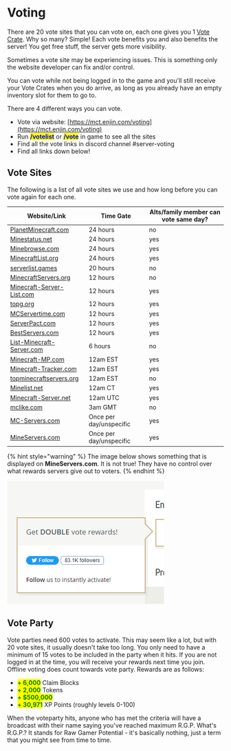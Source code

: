 # Voting

There are 20 vote sites that you can vote on, each one gives you 1 [Vote Crate](../economy/crates/vote-crate/). Why so many? Simple! Each vote benefits you and also benefits the server! You get free stuff, the server gets more visibility.

Sometimes a vote site may be experiencing issues. This is something only the website developer can fix and/or control.

You can vote while not being logged in to the game and you'll still receive your Vote Crates when you do arrive, as long as you already have an empty inventory slot for them to go to.

There are 4 different ways you can vote.

* Vote via website: [https://mct.enjin.com/voting](https://mct.enjin.com/voting)
* Run <mark style="color:blue;">**/votelist**</mark> or <mark style="color:blue;">**/vote**</mark> in game to see all the sites
* Find all the vote links in discord channel #server-voting
* Find all links down below!

## Vote Sites

The following is a list of all vote sites we use and how long before you can vote again for each one.

| Website/Link                                                                             | Time Gate               | Alts/family member can vote same day? |
| ---------------------------------------------------------------------------------------- | ----------------------- | ------------------------------------- |
| [PlanetMinecraft.com](https://www.planetminecraft.com/server/mctantrum/vote/)            | 24 hours                | no                                    |
| [Minestatus.net](https://minestatus.net/server/vote/mct.tantrum.org)                     | 24 hours                | yes                                   |
| [Minebrowse.com](https://minebrowse.com/server/2481)                                     | 24 hours                | yes                                   |
| [MinecraftList.org](https://minecraftlist.org/vote/24598)                                | 24 hours                | yes                                   |
| [serverlist.games](https://serverlist.games/vote/5099)                                   | 20 hours                | no                                    |
| [MinecraftServers.org](https://minecraftservers.org/vote/608489)                         | 12 hours                | no                                    |
| [Minecraft-Server-List.com](https://minecraft-server-list.com/server/474392/vote/)       | 12 hours                | yes                                   |
| [topg.org](https://topg.org/minecraft-servers/server-625558)                             | 12 hours                | yes                                   |
| [MCServertime.com](https://mcservertime.com/server-mctantrum.590/vote)                   | 12 hours                | yes                                   |
| [ServerPact.com](https://www.serverpact.com/vote-46405)                                  | 12 hours                | yes                                   |
| [BestServers.com](https://bestservers.com/server/1222/vote)                              | 12 hours                | yes                                   |
| [List-Minecraft-Server.com](https://list-minecraft-server.com/server-mctantrum.757/vote) | 6 hours                 | no                                    |
| [Minecraft-MP.com](https://minecraft-mp.com/server/281008/vote/)                         | 12am EST                | yes                                   |
| [Minecraft-Tracker.com](https://minecraft-tracker.com/server/6691/vote/)                 | 12am EST                | yes                                   |
| [topminecraftservers.org](https://topminecraftservers.org/server/25402)                  | 12am EST                | no                                    |
| [Minelist.net](https://minelist.net/vote/3762)                                           | 12am CT                 | yes                                   |
| [Minecraft-Server.net](https://minecraft-server.net/vote/B\_White/)                      | 12am UTC                | yes                                   |
| [mclike.com](https://mclike.com/vote-191037)                                             | 3am GMT                 | no                                    |
| [MC-Servers.com](https://mc-servers.com/mcvote/4884/)                                    | Once per day/unspecific | yes                                   |
| [MineServers.com](https://mineservers.com/server/dr86PAcQ/vote)                          | Once per day/unspecific | yes                                   |

{% hint style="warning" %}
The image below shows something that is displayed on **MineServers.com**. It is not true! They have no control over what rewards servers give out to voters.
{% endhint %}

![](../.gitbook/assets/mineservers.png)

## Vote Party

Vote parties need 600 votes to activate. This may seem like a lot, but with 20 vote sites, it usually doesn't take too long. You only need to have a minimum of 15 votes to be included in the party when it hits. If you are not logged in at the time, you will receive your rewards next time you join. Offline voting does count towards vote party. Rewards are as follows:

* <mark style="color:green;">**+ 6,000**</mark> Claim Blocks
* <mark style="color:green;">**+ 2,000**</mark> Tokens
* <mark style="color:green;">**+ $500,000**</mark>
* <mark style="color:green;">**+ 30,971**</mark> XP Points (roughly levels 0-100)

When the voteparty hits, anyone who has met the criteria will have a broadcast with their name saying you've reached maximum R.G.P. What's R.G.P.? It stands for Raw Gamer Potential - it's basically nothing, just a term that you might see from time to time.
